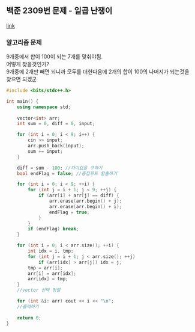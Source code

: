 
## 백준 2309번 문제 - 일곱 난쟁이

[link](https://www.acmicpc.net/problem/2309)

### 알고리즘 문제

9개중에서 합이 100이 되는 7개를 맞춰야됨.  
어떻게 찾을것인가?  
9개중에 2개만 빼면 되니까 모두를 더한다음에 2개의 합이 100의 나머지가 되는것을 찾으면 되겠군

```cpp
#include <bits/stdc++.h>

int main() {
    using namespace std;
    
    vector<int> arr;
    int sum = 0, diff = 0, input;

    for (int i = 0; i < 9; i++) {
        cin >> input;
        arr.push_back(input);
        sum += input;
    }

    diff = sum - 100; //차이값을 구하기
    bool endFlag = false; //중첩루프 탈출하기

    for (int i = 0; i < 9; ++i) {
        for (int j = i + 1; j < 9; ++j) {
            if (arr[i] + arr[j] == diff) {
                arr.erase(arr.begin() + j);
                arr.erase(arr.begin() + i);
                endFlag = true;
            }
        }
        if (endFlag) break;
    }

    for (int i = 0; i < arr.size(); ++i) {
        int idx = i, tmp;
        for (int j = i + 1; j < arr.size(); ++j)
            if (arr[idx] > arr[j]) idx = j;
        tmp = arr[i];
        arr[i] = arr[idx];
        arr[idx] = tmp;
    }
    //vector 선택 정렬

    for (int &i: arr) cout << i << "\n";
    //출력하기
    
    return 0;
}

```

